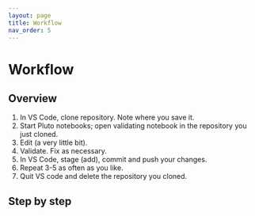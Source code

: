 ```yaml
---
layout: page
title: Workflow
nav_order: 5
---
```


# Workflow


## Overview

1. In VS Code, clone repository.  Note where you save it.
2. Start Pluto notebooks; open validating notebook in the repository you just cloned.
3. Edit (a very little bit).
4. Validate.  Fix as necessary.
5. In VS Code, stage (add), commit and push your changes.
6. Repeat 3-5 as often as you like.
7. Quit VS code and delete the repository you cloned.


## Step by step